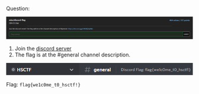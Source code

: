 Question:

![](https://github.com/MyNameIsZxM/CTF-Writeups/blob/main/2021/HSCTF%208/misc/discord-flag/Question.png)

1. Join the [discord server](https://discord.gg/C9UMj3qN8a)
2. The flag is at the #general channel description.

![](https://github.com/MyNameIsZxM/CTF-Writeups/blob/main/2021/HSCTF%208/misc/discord-flag/image.png)

Flag: `flag{we1c0me_t0_hsctf!}`

